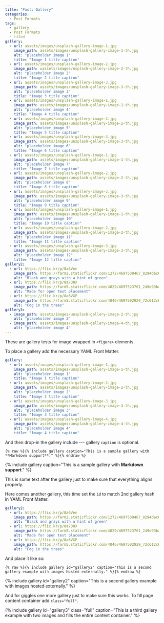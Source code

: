 ```yaml
---
title: "Post: Gallery"
categories:
  - Post Formats
tags:
  - gallery
  - Post Formats
  - tiled
gallery:
  - url: assets/images/unsplash-gallery-image-1.jpg
    image_path: assets/images/unsplash-gallery-image-1-th.jpg
    alt: "placeholder image 1"
    title: "Image 1 title caption"
  - url: assets/images/unsplash-gallery-image-2.jpg
    image_path: uassets/images/nsplash-gallery-image-2-th.jpg
    alt: "placeholder image 2"
    title: "Image 2 title caption"
  - url: assets/images/unsplash-gallery-image-3.jpg
    image_path: assets/images/unsplash-gallery-image-3-th.jpg
    alt: "placeholder image 3"
    title: "Image 3 title caption"
  - url: assets/images/unsplash-gallery-image-1.jpg
    image_path: assets/images/unsplash-gallery-image-1-th.jpg
    alt: "placeholder image 4"
    title: "Image 4 title caption"
  - url: assets/images/unsplash-gallery-image-2.jpg
    image_path: assets/images/unsplash-gallery-image-2-th.jpg
    alt: "placeholder image 5"
    title: "Image 5 title caption"
  - url: assets/images/unsplash-gallery-image-3.jpg
    image_path: assets/images/unsplash-gallery-image-3-th.jpg
    alt: "placeholder image 6"
    title: "Image 6 title caption"
  - url: assets/images/unsplash-gallery-image-1.jpg
    image_path: assets/images/unsplash-gallery-image-1-th.jpg
    alt: "placeholder image 7"
    title: "Image 7 title caption"
  - url: assets/images/unsplash-gallery-image-2.jpg
    image_path: assets/images/unsplash-gallery-image-2-th.jpg
    alt: "placeholder image 8"
    title: "Image 8 title caption"
  - url: assets/images/unsplash-gallery-image-3.jpg
    image_path: assets/images/unsplash-gallery-image-3-th.jpg
    alt: "placeholder image 9"
    title: "Image 9 title caption"
  - url: assets/images/unsplash-gallery-image-1.jpg
    image_path: assets/images/unsplash-gallery-image-1-th.jpg
    alt: "placeholder image 10"
    title: "Image 10 title caption"
  - url: assets/images/unsplash-gallery-image-2.jpg
    image_path: assets/images/unsplash-gallery-image-2-th.jpg
    alt: "placeholder image 11"
    title: "Image 11 title caption"
  - url: assets/images/unsplash-gallery-image-3.jpg
    image_path: assets/images/unsplash-gallery-image-3-th.jpg
    alt: "placeholder image 12"
    title: "Image 12 title caption"
gallery2:
  - url: https://flic.kr/p/8a6Ven
    image_path: https://farm2.staticflickr.com/1272/4697500467_8294dac099_q.jpg
    alt: "Black and grays with a hint of green"
  - url: https://flic.kr/p/8a738X
    image_path: https://farm5.staticflickr.com/4029/4697523701_249e93ba23_q.jpg
    alt: "Made for open text placement"
  - url: https://flic.kr/p/8a6VXP
    image_path: https://farm5.staticflickr.com/4046/4697502929_72c612c636_q.jpg
    alt: "Fog in the trees"
gallery3:
  - image_path: assets/images/unsplash-gallery-image-2-th.jpg
    alt: "placeholder image 2"
  - image_path: assets/images/unsplash-gallery-image-4-th.jpg
    alt: "placeholder image 4"
---
```


These are gallery tests for image wrapped in `<figure>` elements.

To place a gallery add the necessary YAML Front Matter:

```yaml
gallery:
  - url: assets/images/unsplash-gallery-image-1.jpg
    image_path: assets/images/unsplash-gallery-image-1-th.jpg
    alt: "placeholder image 1"
    title: "Image 1 title caption"
  - url: assets/images/unsplash-gallery-image-2.jpg
    image_path: assets/images/unsplash-gallery-image-2-th.jpg
    alt: "placeholder image 2"
    title: "Image 2 title caption"
  - url: assets/images/unsplash-gallery-image-3.jpg
    image_path: assets/images/unsplash-gallery-image-3-th.jpg
    alt: "placeholder image 3"
    title: "Image 3 title caption"
  - url: assets/images/unsplash-gallery-image-4.jpg
    image_path: assets/images/unsplash-gallery-image-4-th.jpg
    alt: "placeholder image 4"
    title: "Image 4 title caption"
```

And then drop-in the gallery include --- gallery `caption` is optional.

```liquid
{% raw %}{% include gallery caption="This is a sample gallery with **Markdown support**." %}{% endraw %}
```

{% include gallery caption="This is a sample gallery with **Markdown support**." %}

This is some text after the gallery just to make sure that everything aligns properly.

Here comes another gallery, this time set the `id` to match 2nd gallery hash in YAML Front Matter.

```yaml
gallery2:
  - url: https://flic.kr/p/8a6Ven
    image_path: https://farm2.staticflickr.com/1272/4697500467_8294dac099_q.jpg
    alt: "Black and grays with a hint of green"
  - url: https://flic.kr/p/8a738X
    image_path: https://farm5.staticflickr.com/4029/4697523701_249e93ba23_q.jpg
    alt: "Made for open text placement"
  - url: https://flic.kr/p/8a6VXP
    image_path: https://farm5.staticflickr.com/4046/4697502929_72c612c636_q.jpg
    alt: "Fog in the trees"
```

And place it like so: 

```liquid
{% raw %}{% include gallery id="gallery2" caption="This is a second gallery example with images hosted externally." %}{% endraw %}
```

{% include gallery id="gallery2" caption="This is a second gallery example with images hosted externally." %}

And for giggles one more gallery just to make sure this works. To fill page content container add `class="full"`.

{% include gallery id="gallery3" class="full" caption="This is a third gallery example with two images and fills the entire content container." %}